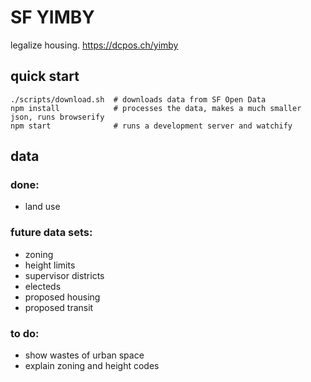 # SF YIMBY

legalize housing. https://dcpos.ch/yimby

## quick start

```
./scripts/download.sh  # downloads data from SF Open Data
npm install            # processes the data, makes a much smaller json, runs browserify
npm start              # runs a development server and watchify
```

## data

### done:
- land use

### future data sets:
- zoning
- height limits
- supervisor districts
- electeds
- proposed housing
- proposed transit

### to do:
- show wastes of urban space
- explain zoning and height codes
